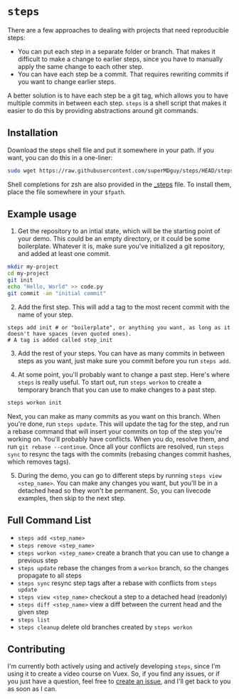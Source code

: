 # `steps`
There are a few approaches to dealing with projects that need reproducible steps:

* You can put each step in a separate folder or branch. That makes it difficult to make a change to earlier steps, since you have to manually apply the same change to each other step.
* You can have each step be a commit. That requires rewriting commits if you want to change earlier steps.

A better solution is to have each step be a git tag, which allows you to have multiple commits in between each step. `steps` is a shell script that makes it easier to do this by providing abstractions around git commands.

## Installation

Download the steps shell file and put it somewhere in your path. If you want, you can do this in a one-liner:

```bash
sudo wget https://raw.githubusercontent.com/superMDguy/steps/HEAD/steps -O /usr/local/bin/steps && sudo chmod +x /usr/local/bin/steps
```

Shell completions for zsh are also provided in the [_steps](https://github.com/superMDguy/steps/blob/HEAD/_steps) file. To install them, place the file somewhere in your `$fpath`.

## Example usage

1. Get the repository to an intial state, which will be the starting point of your demo. This could be an empty directory, or it could be some boilerplate. Whatever it is, make sure you've initialized a git repository, and added at least one commit.

```bash
mkdir my-project
cd my-project
git init
echo "Hello, World" >> code.py
git commit -am "initial commit"
```

2. Add the first step. This will add a tag to the most recent commit with the name of your step.

```
steps add init # or "boilerplate", or anything you want, as long as it doesn't have spaces (even quoted ones).
# A tag is added called step_init
```

3. Add the rest of your steps. You can have as many commits in between steps as you want, just make sure you commit before you run `steps add`.

4. At some point, you'll probably want to change a past step. Here's where `steps` is really useful. To start out, run `steps workon` to create a temporary branch that you can use to make changes to a past step.

```bash
steps workon init
```

Next, you can make as many commits as you want on this branch. When you're done, run `steps update`. This will update the tag for the step, and run a rebase command that will insert your commits on top of the step you're working on. You'll probably have conflicts. When you do, resolve them, and run `git rebase --continue`. Once all your conflicts are resolved, run `steps sync` to resync the tags with the commits (rebasing changes commit hashes, which removes tags).

5. During the demo, you can go to different steps by running `steps view <step_name>`. You can make any changes you want, but you'll be in a detached head so they won't be permanent. So, you can livecode examples, then skip to the next step.

## Full Command List

* `steps add <step_name>`
* `steps remove <step_name>`
* `steps workon <step_name>` create a branch that you can use to change a previous step
* `steps update` rebase the changes from a `workon` branch, so the changes propagate to all steps
* `steps sync` resync step tags after a rebase with conflicts from `steps update`
* `steps view <step_name>` checkout a step to a detached head (readonly)
* `steps diff <step_name>` view a diff between the current head and the given step
* `steps list`
* `steps cleanup` delete old branches created by `steps workon`

## Contributing
I'm currently both actively using and actively developing `steps`, since I'm using it to create a video course on Vuex. So, if you find any issues, or if you just have a question, feel free to [create an issue](https://github.com/superMDguy/steps/issues/new), and I'll get back to you as soon as I can.
